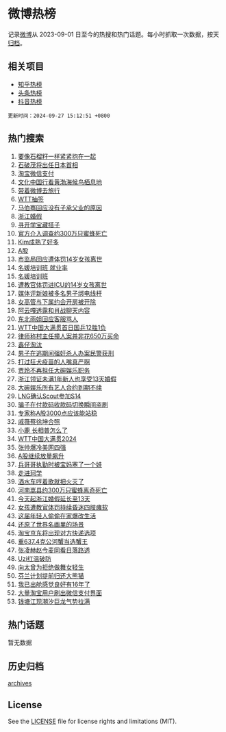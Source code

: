 # 微博热榜

记录[微博](https://www.weibo.com)从 2023-09-01 日至今的热搜和热门话题。每小时抓取一次数据，按天[归档](archives)。

## 相关项目

- [知乎热榜](https://github.com/hotarchive/zhihu)
- [头条热榜](https://github.com/hotarchive/toutiao)
- [抖音热榜](https://github.com/hotarchive/douyin)


`更新时间：2024-09-27 15:12:51 +0800`

## 热门搜索

1. [要像石榴籽一样紧紧抱在一起](https://m.weibo.cn/search?containerid=100103type%3D1%26t%3D10%26q%3D%23%E8%A6%81%E5%83%8F%E7%9F%B3%E6%A6%B4%E7%B1%BD%E4%B8%80%E6%A0%B7%E7%B4%A7%E7%B4%A7%E6%8A%B1%E5%9C%A8%E4%B8%80%E8%B5%B7%23&stream_entry_id=51&isnewpage=1&extparam=seat%3D1%26q%3D%2523%25E8%25A6%2581%25E5%2583%258F%25E7%259F%25B3%25E6%25A6%25B4%25E7%25B1%25BD%25E4%25B8%2580%25E6%25A0%25B7%25E7%25B4%25A7%25E7%25B4%25A7%25E6%258A%25B1%25E5%259C%25A8%25E4%25B8%2580%25E8%25B5%25B7%2523%26dgr%3D0%26pos%3D0%26filter_type%3Drealtimehot%26stream_entry_id%3D51%26c_type%3D51%26cate%3D10103%26display_time%3D1727421170%26pre_seqid%3D17274211703810412285205)
1. [石破茂将出任日本首相](https://m.weibo.cn/search?containerid=100103type%3D1%26t%3D10%26q%3D%23%E7%9F%B3%E7%A0%B4%E8%8C%82%E5%B0%86%E5%87%BA%E4%BB%BB%E6%97%A5%E6%9C%AC%E9%A6%96%E7%9B%B8%23&stream_entry_id=31&isnewpage=1&extparam=seat%3D1%26cate%3D5001%26dgr%3D0%26flag%3D1%26stream_entry_id%3D31%26pos%3D0%26q%3D%2523%25E7%259F%25B3%25E7%25A0%25B4%25E8%258C%2582%25E5%25B0%2586%25E5%2587%25BA%25E4%25BB%25BB%25E6%2597%25A5%25E6%259C%25AC%25E9%25A6%2596%25E7%259B%25B8%2523%26band_rank%3D1%26filter_type%3Drealtimehot%26realpos%3D1%26c_type%3D31%26lcate%3D5001%26display_time%3D1727421170%26pre_seqid%3D17274211703810412285205)
1. [淘宝微信支付](https://m.weibo.cn/search?containerid=100103type%3D1%26t%3D10%26q%3D%E6%B7%98%E5%AE%9D%E5%BE%AE%E4%BF%A1%E6%94%AF%E4%BB%98&stream_entry_id=31&isnewpage=1&extparam=seat%3D1%26cate%3D5001%26dgr%3D0%26flag%3D2%26stream_entry_id%3D31%26pos%3D1%26q%3D%25E6%25B7%2598%25E5%25AE%259D%25E5%25BE%25AE%25E4%25BF%25A1%25E6%2594%25AF%25E4%25BB%2598%26band_rank%3D2%26filter_type%3Drealtimehot%26realpos%3D2%26c_type%3D31%26lcate%3D5001%26display_time%3D1727421170%26pre_seqid%3D17274211703810412285205)
1. [文化中国行看黄渤海候鸟栖息地](https://m.weibo.cn/search?containerid=100103type%3D1%26t%3D10%26q%3D%23%E6%96%87%E5%8C%96%E4%B8%AD%E5%9B%BD%E8%A1%8C%E7%9C%8B%E9%BB%84%E6%B8%A4%E6%B5%B7%E5%80%99%E9%B8%9F%E6%A0%96%E6%81%AF%E5%9C%B0%23&stream_entry_id=31&isnewpage=1&extparam=seat%3D1%26cate%3D5001%26dgr%3D0%26flag%3D0%26stream_entry_id%3D31%26pos%3D2%26q%3D%2523%25E6%2596%2587%25E5%258C%2596%25E4%25B8%25AD%25E5%259B%25BD%25E8%25A1%258C%25E7%259C%258B%25E9%25BB%2584%25E6%25B8%25A4%25E6%25B5%25B7%25E5%2580%2599%25E9%25B8%259F%25E6%25A0%2596%25E6%2581%25AF%25E5%259C%25B0%2523%26band_rank%3D3%26filter_type%3Drealtimehot%26realpos%3D3%26c_type%3D31%26lcate%3D5001%26display_time%3D1727421170%26pre_seqid%3D17274211703810412285205)
1. [带着微博去旅行](https://m.weibo.cn/search?containerid=100103type%3D1%26t%3D10%26q%3D%23%E5%B8%A6%E7%9D%80%E5%BE%AE%E5%8D%9A%E5%8E%BB%E6%97%85%E8%A1%8C%23&stream_entry_id=31&isnewpage=1&extparam=seat%3D1%26cate%3D5001%26dgr%3D0%26pos%3D3%26stream_entry_id%3D31%26adid%3D257632%26is_ad_pos%3D1%26q%3D%2523%25E5%25B8%25A6%25E7%259D%2580%25E5%25BE%25AE%25E5%258D%259A%25E5%258E%25BB%25E6%2597%2585%25E8%25A1%258C%2523%26band_rank%3D4%26filter_type%3Drealtimehot%26lcate%3D5001%26c_type%3D31%26topic_ad%3D1%26display_time%3D1727421170%26pre_seqid%3D17274211703810412285205)
1. [WTT抽签](https://m.weibo.cn/search?containerid=100103type%3D1%26t%3D10%26q%3DWTT%E6%8A%BD%E7%AD%BE&stream_entry_id=31&isnewpage=1&extparam=seat%3D1%26cate%3D5001%26dgr%3D0%26flag%3D1%26stream_entry_id%3D31%26pos%3D4%26q%3DWTT%25E6%258A%25BD%25E7%25AD%25BE%26band_rank%3D4%26filter_type%3Drealtimehot%26realpos%3D4%26c_type%3D31%26lcate%3D5001%26display_time%3D1727421170%26pre_seqid%3D17274211703810412285205)
1. [马伯骞回应没有子承父业的原因](https://m.weibo.cn/search?containerid=100103type%3D1%26t%3D10%26q%3D%E9%A9%AC%E4%BC%AF%E9%AA%9E%E5%9B%9E%E5%BA%94%E6%B2%A1%E6%9C%89%E5%AD%90%E6%89%BF%E7%88%B6%E4%B8%9A%E7%9A%84%E5%8E%9F%E5%9B%A0&stream_entry_id=31&isnewpage=1&extparam=seat%3D1%26cate%3D5001%26dgr%3D0%26flag%3D1%26stream_entry_id%3D31%26pos%3D5%26q%3D%25E9%25A9%25AC%25E4%25BC%25AF%25E9%25AA%259E%25E5%259B%259E%25E5%25BA%2594%25E6%25B2%25A1%25E6%259C%2589%25E5%25AD%2590%25E6%2589%25BF%25E7%2588%25B6%25E4%25B8%259A%25E7%259A%2584%25E5%258E%259F%25E5%259B%25A0%26band_rank%3D5%26filter_type%3Drealtimehot%26realpos%3D5%26c_type%3D31%26lcate%3D5001%26display_time%3D1727421170%26pre_seqid%3D17274211703810412285205)
1. [浙江婚假](https://m.weibo.cn/search?containerid=100103type%3D1%26t%3D10%26q%3D%E6%B5%99%E6%B1%9F%E5%A9%9A%E5%81%87&stream_entry_id=31&isnewpage=1&extparam=seat%3D1%26cate%3D5001%26dgr%3D0%26flag%3D2%26stream_entry_id%3D31%26pos%3D6%26q%3D%25E6%25B5%2599%25E6%25B1%259F%25E5%25A9%259A%25E5%2581%2587%26band_rank%3D6%26filter_type%3Drealtimehot%26realpos%3D6%26c_type%3D31%26lcate%3D5001%26display_time%3D1727421170%26pre_seqid%3D17274211703810412285205)
1. [寻开学宝藏搭子](https://m.weibo.cn/search?containerid=100103type%3D1%26t%3D10%26q%3D%23%E5%AF%BB%E5%BC%80%E5%AD%A6%E5%AE%9D%E8%97%8F%E6%90%AD%E5%AD%90%23&stream_entry_id=31&isnewpage=1&extparam=seat%3D1%26cate%3D5001%26dgr%3D0%26pos%3D7%26stream_entry_id%3D31%26adid%3D257513%26is_ad_pos%3D1%26q%3D%2523%25E5%25AF%25BB%25E5%25BC%2580%25E5%25AD%25A6%25E5%25AE%259D%25E8%2597%258F%25E6%2590%25AD%25E5%25AD%2590%2523%26band_rank%3D7%26filter_type%3Drealtimehot%26lcate%3D5001%26c_type%3D31%26topic_ad%3D1%26display_time%3D1727421170%26pre_seqid%3D17274211703810412285205)
1. [官方介入调查约300万只蜜蜂死亡](https://m.weibo.cn/search?containerid=100103type%3D1%26t%3D10%26q%3D%23%E5%AE%98%E6%96%B9%E4%BB%8B%E5%85%A5%E8%B0%83%E6%9F%A5%E7%BA%A6300%E4%B8%87%E5%8F%AA%E8%9C%9C%E8%9C%82%E6%AD%BB%E4%BA%A1%23&stream_entry_id=31&isnewpage=1&extparam=seat%3D1%26cate%3D5001%26dgr%3D0%26flag%3D1%26stream_entry_id%3D31%26pos%3D8%26q%3D%2523%25E5%25AE%2598%25E6%2596%25B9%25E4%25BB%258B%25E5%2585%25A5%25E8%25B0%2583%25E6%259F%25A5%25E7%25BA%25A6300%25E4%25B8%2587%25E5%258F%25AA%25E8%259C%259C%25E8%259C%2582%25E6%25AD%25BB%25E4%25BA%25A1%2523%26band_rank%3D7%26filter_type%3Drealtimehot%26realpos%3D7%26c_type%3D31%26lcate%3D5001%26display_time%3D1727421170%26pre_seqid%3D17274211703810412285205)
1. [Kim成熟了好多](https://m.weibo.cn/search?containerid=100103type%3D1%26t%3D10%26q%3DKim%E6%88%90%E7%86%9F%E4%BA%86%E5%A5%BD%E5%A4%9A&stream_entry_id=31&isnewpage=1&extparam=seat%3D1%26cate%3D5001%26dgr%3D0%26flag%3D2%26stream_entry_id%3D31%26pos%3D9%26q%3DKim%25E6%2588%2590%25E7%2586%259F%25E4%25BA%2586%25E5%25A5%25BD%25E5%25A4%259A%26band_rank%3D8%26filter_type%3Drealtimehot%26realpos%3D8%26c_type%3D31%26lcate%3D5001%26display_time%3D1727421170%26pre_seqid%3D17274211703810412285205)
1. [A股](https://m.weibo.cn/search?containerid=100103type%3D1%26t%3D10%26q%3DA%E8%82%A1&stream_entry_id=31&isnewpage=1&extparam=seat%3D1%26cate%3D5001%26dgr%3D0%26flag%3D0%26stream_entry_id%3D31%26pos%3D10%26q%3DA%25E8%2582%25A1%26band_rank%3D9%26filter_type%3Drealtimehot%26realpos%3D9%26c_type%3D31%26lcate%3D5001%26display_time%3D1727421170%26pre_seqid%3D17274211703810412285205)
1. [市监局回应遭体罚14岁女孩离世](https://m.weibo.cn/search?containerid=100103type%3D1%26t%3D10%26q%3D%23%E5%B8%82%E7%9B%91%E5%B1%80%E5%9B%9E%E5%BA%94%E9%81%AD%E4%BD%93%E7%BD%9A14%E5%B2%81%E5%A5%B3%E5%AD%A9%E7%A6%BB%E4%B8%96%23&stream_entry_id=31&isnewpage=1&extparam=seat%3D1%26cate%3D5001%26dgr%3D0%26flag%3D1%26stream_entry_id%3D31%26pos%3D11%26q%3D%2523%25E5%25B8%2582%25E7%259B%2591%25E5%25B1%2580%25E5%259B%259E%25E5%25BA%2594%25E9%2581%25AD%25E4%25BD%2593%25E7%25BD%259A14%25E5%25B2%2581%25E5%25A5%25B3%25E5%25AD%25A9%25E7%25A6%25BB%25E4%25B8%2596%2523%26band_rank%3D10%26filter_type%3Drealtimehot%26realpos%3D10%26c_type%3D31%26lcate%3D5001%26display_time%3D1727421170%26pre_seqid%3D17274211703810412285205)
1. [名媛培训班 就业率](https://m.weibo.cn/search?containerid=100103type%3D1%26t%3D10%26q%3D%E5%90%8D%E5%AA%9B%E5%9F%B9%E8%AE%AD%E7%8F%AD+%E5%B0%B1%E4%B8%9A%E7%8E%87&stream_entry_id=31&isnewpage=1&extparam=seat%3D1%26cate%3D5001%26dgr%3D0%26flag%3D2%26stream_entry_id%3D31%26pos%3D12%26q%3D%25E5%2590%258D%25E5%25AA%259B%25E5%259F%25B9%25E8%25AE%25AD%25E7%258F%25AD%2520%25E5%25B0%25B1%25E4%25B8%259A%25E7%258E%2587%26band_rank%3D11%26filter_type%3Drealtimehot%26realpos%3D11%26c_type%3D31%26lcate%3D5001%26display_time%3D1727421170%26pre_seqid%3D17274211703810412285205)
1. [名媛培训班](https://m.weibo.cn/search?containerid=100103type%3D1%26t%3D10%26q%3D%E5%90%8D%E5%AA%9B%E5%9F%B9%E8%AE%AD%E7%8F%AD&stream_entry_id=31&isnewpage=1&extparam=seat%3D1%26cate%3D5001%26dgr%3D0%26flag%3D2%26stream_entry_id%3D31%26pos%3D13%26q%3D%25E5%2590%258D%25E5%25AA%259B%25E5%259F%25B9%25E8%25AE%25AD%25E7%258F%25AD%26band_rank%3D12%26filter_type%3Drealtimehot%26realpos%3D12%26c_type%3D31%26lcate%3D5001%26display_time%3D1727421170%26pre_seqid%3D17274211703810412285205)
1. [遭教官体罚进ICU的14岁女孩离世](https://m.weibo.cn/search?containerid=100103type%3D1%26t%3D10%26q%3D%23%E9%81%AD%E6%95%99%E5%AE%98%E4%BD%93%E7%BD%9A%E8%BF%9BICU%E7%9A%8414%E5%B2%81%E5%A5%B3%E5%AD%A9%E7%A6%BB%E4%B8%96%23&stream_entry_id=31&isnewpage=1&extparam=seat%3D1%26cate%3D5001%26dgr%3D0%26flag%3D0%26stream_entry_id%3D31%26pos%3D14%26q%3D%2523%25E9%2581%25AD%25E6%2595%2599%25E5%25AE%2598%25E4%25BD%2593%25E7%25BD%259A%25E8%25BF%259BICU%25E7%259A%258414%25E5%25B2%2581%25E5%25A5%25B3%25E5%25AD%25A9%25E7%25A6%25BB%25E4%25B8%2596%2523%26band_rank%3D13%26filter_type%3Drealtimehot%26realpos%3D13%26c_type%3D31%26lcate%3D5001%26display_time%3D1727421170%26pre_seqid%3D17274211703810412285205)
1. [媒体评新娘被多名男子绑电线杆](https://m.weibo.cn/search?containerid=100103type%3D1%26t%3D10%26q%3D%23%E5%AA%92%E4%BD%93%E8%AF%84%E6%96%B0%E5%A8%98%E8%A2%AB%E5%A4%9A%E5%90%8D%E7%94%B7%E5%AD%90%E7%BB%91%E7%94%B5%E7%BA%BF%E6%9D%86%23&stream_entry_id=31&isnewpage=1&extparam=seat%3D1%26cate%3D5001%26dgr%3D0%26flag%3D1%26stream_entry_id%3D31%26pos%3D15%26q%3D%2523%25E5%25AA%2592%25E4%25BD%2593%25E8%25AF%2584%25E6%2596%25B0%25E5%25A8%2598%25E8%25A2%25AB%25E5%25A4%259A%25E5%2590%258D%25E7%2594%25B7%25E5%25AD%2590%25E7%25BB%2591%25E7%2594%25B5%25E7%25BA%25BF%25E6%259D%2586%2523%26band_rank%3D14%26filter_type%3Drealtimehot%26realpos%3D14%26c_type%3D31%26lcate%3D5001%26display_time%3D1727421170%26pre_seqid%3D17274211703810412285205)
1. [女高管与下属约会开房被开除](https://m.weibo.cn/search?containerid=100103type%3D1%26t%3D10%26q%3D%23%E5%A5%B3%E9%AB%98%E7%AE%A1%E4%B8%8E%E4%B8%8B%E5%B1%9E%E7%BA%A6%E4%BC%9A%E5%BC%80%E6%88%BF%E8%A2%AB%E5%BC%80%E9%99%A4%23&stream_entry_id=31&isnewpage=1&extparam=seat%3D1%26cate%3D5001%26dgr%3D0%26flag%3D0%26stream_entry_id%3D31%26pos%3D16%26q%3D%2523%25E5%25A5%25B3%25E9%25AB%2598%25E7%25AE%25A1%25E4%25B8%258E%25E4%25B8%258B%25E5%25B1%259E%25E7%25BA%25A6%25E4%25BC%259A%25E5%25BC%2580%25E6%2588%25BF%25E8%25A2%25AB%25E5%25BC%2580%25E9%2599%25A4%2523%26band_rank%3D15%26filter_type%3Drealtimehot%26realpos%3D15%26c_type%3D31%26lcate%3D5001%26display_time%3D1727421170%26pre_seqid%3D17274211703810412285205)
1. [阿云嘎透露和肖战聊天内容](https://m.weibo.cn/search?containerid=100103type%3D1%26t%3D10%26q%3D%23%E9%98%BF%E4%BA%91%E5%98%8E%E9%80%8F%E9%9C%B2%E5%92%8C%E8%82%96%E6%88%98%E8%81%8A%E5%A4%A9%E5%86%85%E5%AE%B9%23&stream_entry_id=31&isnewpage=1&extparam=seat%3D1%26cate%3D5001%26dgr%3D0%26flag%3D1%26stream_entry_id%3D31%26pos%3D17%26q%3D%2523%25E9%2598%25BF%25E4%25BA%2591%25E5%2598%258E%25E9%2580%258F%25E9%259C%25B2%25E5%2592%258C%25E8%2582%2596%25E6%2588%2598%25E8%2581%258A%25E5%25A4%25A9%25E5%2586%2585%25E5%25AE%25B9%2523%26band_rank%3D16%26filter_type%3Drealtimehot%26realpos%3D16%26c_type%3D31%26lcate%3D5001%26display_time%3D1727421170%26pre_seqid%3D17274211703810412285205)
1. [东北雨姐回应客服骂人](https://m.weibo.cn/search?containerid=100103type%3D1%26t%3D10%26q%3D%23%E4%B8%9C%E5%8C%97%E9%9B%A8%E5%A7%90%E5%9B%9E%E5%BA%94%E5%AE%A2%E6%9C%8D%E9%AA%82%E4%BA%BA%23&stream_entry_id=31&isnewpage=1&extparam=seat%3D1%26cate%3D5001%26dgr%3D0%26flag%3D0%26stream_entry_id%3D31%26pos%3D18%26q%3D%2523%25E4%25B8%259C%25E5%258C%2597%25E9%259B%25A8%25E5%25A7%2590%25E5%259B%259E%25E5%25BA%2594%25E5%25AE%25A2%25E6%259C%258D%25E9%25AA%2582%25E4%25BA%25BA%2523%26band_rank%3D17%26filter_type%3Drealtimehot%26realpos%3D17%26c_type%3D31%26lcate%3D5001%26display_time%3D1727421170%26pre_seqid%3D17274211703810412285205)
1. [WTT中国大满贯首日国乒12胜1负](https://m.weibo.cn/search?containerid=100103type%3D1%26t%3D10%26q%3D%23WTT%E4%B8%AD%E5%9B%BD%E5%A4%A7%E6%BB%A1%E8%B4%AF%E9%A6%96%E6%97%A5%E5%9B%BD%E4%B9%9212%E8%83%9C1%E8%B4%9F%23&stream_entry_id=31&isnewpage=1&extparam=seat%3D1%26cate%3D5001%26dgr%3D0%26flag%3D1%26stream_entry_id%3D31%26pos%3D19%26q%3D%2523WTT%25E4%25B8%25AD%25E5%259B%25BD%25E5%25A4%25A7%25E6%25BB%25A1%25E8%25B4%25AF%25E9%25A6%2596%25E6%2597%25A5%25E5%259B%25BD%25E4%25B9%259212%25E8%2583%259C1%25E8%25B4%259F%2523%26band_rank%3D18%26filter_type%3Drealtimehot%26realpos%3D18%26c_type%3D31%26lcate%3D5001%26display_time%3D1727421170%26pre_seqid%3D17274211703810412285205)
1. [律师称村主任撞人案并非花650万买命](https://m.weibo.cn/search?containerid=100103type%3D1%26t%3D10%26q%3D%23%E5%BE%8B%E5%B8%88%E7%A7%B0%E6%9D%91%E4%B8%BB%E4%BB%BB%E6%92%9E%E4%BA%BA%E6%A1%88%E5%B9%B6%E9%9D%9E%E8%8A%B1650%E4%B8%87%E4%B9%B0%E5%91%BD%23&stream_entry_id=31&isnewpage=1&extparam=seat%3D1%26cate%3D5001%26dgr%3D0%26flag%3D1%26stream_entry_id%3D31%26pos%3D20%26q%3D%2523%25E5%25BE%258B%25E5%25B8%2588%25E7%25A7%25B0%25E6%259D%2591%25E4%25B8%25BB%25E4%25BB%25BB%25E6%2592%259E%25E4%25BA%25BA%25E6%25A1%2588%25E5%25B9%25B6%25E9%259D%259E%25E8%258A%25B1650%25E4%25B8%2587%25E4%25B9%25B0%25E5%2591%25BD%2523%26band_rank%3D19%26filter_type%3Drealtimehot%26realpos%3D19%26c_type%3D31%26lcate%3D5001%26display_time%3D1727421170%26pre_seqid%3D17274211703810412285205)
1. [鑫仔淘汰](https://m.weibo.cn/search?containerid=100103type%3D1%26t%3D10%26q%3D%E9%91%AB%E4%BB%94%E6%B7%98%E6%B1%B0&stream_entry_id=31&isnewpage=1&extparam=seat%3D1%26cate%3D5001%26dgr%3D0%26flag%3D1%26stream_entry_id%3D31%26pos%3D21%26q%3D%25E9%2591%25AB%25E4%25BB%2594%25E6%25B7%2598%25E6%25B1%25B0%26band_rank%3D20%26filter_type%3Drealtimehot%26realpos%3D20%26c_type%3D31%26lcate%3D5001%26display_time%3D1727421170%26pre_seqid%3D17274211703810412285205)
1. [男子在逃期间强奸杀人办案民警获刑](https://m.weibo.cn/search?containerid=100103type%3D1%26t%3D10%26q%3D%23%E7%94%B7%E5%AD%90%E5%9C%A8%E9%80%83%E6%9C%9F%E9%97%B4%E5%BC%BA%E5%A5%B8%E6%9D%80%E4%BA%BA%E5%8A%9E%E6%A1%88%E6%B0%91%E8%AD%A6%E8%8E%B7%E5%88%91%23&stream_entry_id=31&isnewpage=1&extparam=seat%3D1%26cate%3D5001%26dgr%3D0%26flag%3D1%26stream_entry_id%3D31%26pos%3D22%26q%3D%2523%25E7%2594%25B7%25E5%25AD%2590%25E5%259C%25A8%25E9%2580%2583%25E6%259C%259F%25E9%2597%25B4%25E5%25BC%25BA%25E5%25A5%25B8%25E6%259D%2580%25E4%25BA%25BA%25E5%258A%259E%25E6%25A1%2588%25E6%25B0%2591%25E8%25AD%25A6%25E8%258E%25B7%25E5%2588%2591%2523%26band_rank%3D21%26filter_type%3Drealtimehot%26realpos%3D21%26c_type%3D31%26lcate%3D5001%26display_time%3D1727421170%26pre_seqid%3D17274211703810412285205)
1. [打过狂犬疫苗的人嘴真严啊](https://m.weibo.cn/search?containerid=100103type%3D1%26t%3D10%26q%3D%E6%89%93%E8%BF%87%E7%8B%82%E7%8A%AC%E7%96%AB%E8%8B%97%E7%9A%84%E4%BA%BA%E5%98%B4%E7%9C%9F%E4%B8%A5%E5%95%8A&stream_entry_id=31&isnewpage=1&extparam=seat%3D1%26cate%3D5001%26dgr%3D0%26flag%3D1%26stream_entry_id%3D31%26pos%3D23%26q%3D%25E6%2589%2593%25E8%25BF%2587%25E7%258B%2582%25E7%258A%25AC%25E7%2596%25AB%25E8%258B%2597%25E7%259A%2584%25E4%25BA%25BA%25E5%2598%25B4%25E7%259C%259F%25E4%25B8%25A5%25E5%2595%258A%26band_rank%3D22%26filter_type%3Drealtimehot%26realpos%3D22%26c_type%3D31%26lcate%3D5001%26display_time%3D1727421170%26pre_seqid%3D17274211703810412285205)
1. [贾玲不再担任大碗娱乐职务](https://m.weibo.cn/search?containerid=100103type%3D1%26t%3D10%26q%3D%23%E8%B4%BE%E7%8E%B2%E4%B8%8D%E5%86%8D%E6%8B%85%E4%BB%BB%E5%A4%A7%E7%A2%97%E5%A8%B1%E4%B9%90%E8%81%8C%E5%8A%A1%23&stream_entry_id=31&isnewpage=1&extparam=seat%3D1%26cate%3D5001%26dgr%3D0%26flag%3D0%26stream_entry_id%3D31%26pos%3D24%26q%3D%2523%25E8%25B4%25BE%25E7%258E%25B2%25E4%25B8%258D%25E5%2586%258D%25E6%258B%2585%25E4%25BB%25BB%25E5%25A4%25A7%25E7%25A2%2597%25E5%25A8%25B1%25E4%25B9%2590%25E8%2581%258C%25E5%258A%25A1%2523%26band_rank%3D23%26filter_type%3Drealtimehot%26realpos%3D23%26c_type%3D31%26lcate%3D5001%26display_time%3D1727421170%26pre_seqid%3D17274211703810412285205)
1. [浙江领证未满1年新人也享受13天婚假](https://m.weibo.cn/search?containerid=100103type%3D1%26t%3D10%26q%3D%23%E6%B5%99%E6%B1%9F%E9%A2%86%E8%AF%81%E6%9C%AA%E6%BB%A11%E5%B9%B4%E6%96%B0%E4%BA%BA%E4%B9%9F%E4%BA%AB%E5%8F%9713%E5%A4%A9%E5%A9%9A%E5%81%87%23&stream_entry_id=31&isnewpage=1&extparam=seat%3D1%26cate%3D5001%26dgr%3D0%26flag%3D0%26stream_entry_id%3D31%26pos%3D25%26q%3D%2523%25E6%25B5%2599%25E6%25B1%259F%25E9%25A2%2586%25E8%25AF%2581%25E6%259C%25AA%25E6%25BB%25A11%25E5%25B9%25B4%25E6%2596%25B0%25E4%25BA%25BA%25E4%25B9%259F%25E4%25BA%25AB%25E5%258F%259713%25E5%25A4%25A9%25E5%25A9%259A%25E5%2581%2587%2523%26band_rank%3D24%26filter_type%3Drealtimehot%26realpos%3D24%26c_type%3D31%26lcate%3D5001%26display_time%3D1727421170%26pre_seqid%3D17274211703810412285205)
1. [大碗娱乐所有艺人合约到期不续](https://m.weibo.cn/search?containerid=100103type%3D1%26t%3D10%26q%3D%23%E5%A4%A7%E7%A2%97%E5%A8%B1%E4%B9%90%E6%89%80%E6%9C%89%E8%89%BA%E4%BA%BA%E5%90%88%E7%BA%A6%E5%88%B0%E6%9C%9F%E4%B8%8D%E7%BB%AD%23&stream_entry_id=31&isnewpage=1&extparam=seat%3D1%26cate%3D5001%26dgr%3D0%26flag%3D2%26stream_entry_id%3D31%26pos%3D26%26q%3D%2523%25E5%25A4%25A7%25E7%25A2%2597%25E5%25A8%25B1%25E4%25B9%2590%25E6%2589%2580%25E6%259C%2589%25E8%2589%25BA%25E4%25BA%25BA%25E5%2590%2588%25E7%25BA%25A6%25E5%2588%25B0%25E6%259C%259F%25E4%25B8%258D%25E7%25BB%25AD%2523%26band_rank%3D25%26filter_type%3Drealtimehot%26realpos%3D25%26c_type%3D31%26lcate%3D5001%26display_time%3D1727421170%26pre_seqid%3D17274211703810412285205)
1. [LNG确认Scout参加S14](https://m.weibo.cn/search?containerid=100103type%3D1%26t%3D10%26q%3D%23LNG%E7%A1%AE%E8%AE%A4Scout%E5%8F%82%E5%8A%A0S14%23&stream_entry_id=31&isnewpage=1&extparam=seat%3D1%26cate%3D5001%26dgr%3D0%26flag%3D1%26stream_entry_id%3D31%26pos%3D27%26q%3D%2523LNG%25E7%25A1%25AE%25E8%25AE%25A4Scout%25E5%258F%2582%25E5%258A%25A0S14%2523%26band_rank%3D26%26filter_type%3Drealtimehot%26realpos%3D26%26c_type%3D31%26lcate%3D5001%26display_time%3D1727421170%26pre_seqid%3D17274211703810412285205)
1. [骗子在付款码收款码切换瞬间盗刷](https://m.weibo.cn/search?containerid=100103type%3D1%26t%3D10%26q%3D%23%E9%AA%97%E5%AD%90%E5%9C%A8%E4%BB%98%E6%AC%BE%E7%A0%81%E6%94%B6%E6%AC%BE%E7%A0%81%E5%88%87%E6%8D%A2%E7%9E%AC%E9%97%B4%E7%9B%97%E5%88%B7%23&stream_entry_id=31&isnewpage=1&extparam=seat%3D1%26cate%3D5001%26dgr%3D0%26flag%3D0%26stream_entry_id%3D31%26pos%3D28%26q%3D%2523%25E9%25AA%2597%25E5%25AD%2590%25E5%259C%25A8%25E4%25BB%2598%25E6%25AC%25BE%25E7%25A0%2581%25E6%2594%25B6%25E6%25AC%25BE%25E7%25A0%2581%25E5%2588%2587%25E6%258D%25A2%25E7%259E%25AC%25E9%2597%25B4%25E7%259B%2597%25E5%2588%25B7%2523%26band_rank%3D27%26filter_type%3Drealtimehot%26realpos%3D27%26c_type%3D31%26lcate%3D5001%26display_time%3D1727421170%26pre_seqid%3D17274211703810412285205)
1. [专家称A股3000点应该能站稳](https://m.weibo.cn/search?containerid=100103type%3D1%26t%3D10%26q%3D%23%E4%B8%93%E5%AE%B6%E7%A7%B0A%E8%82%A13000%E7%82%B9%E5%BA%94%E8%AF%A5%E8%83%BD%E7%AB%99%E7%A8%B3%23&stream_entry_id=31&isnewpage=1&extparam=seat%3D1%26cate%3D5001%26dgr%3D0%26flag%3D0%26stream_entry_id%3D31%26pos%3D29%26q%3D%2523%25E4%25B8%2593%25E5%25AE%25B6%25E7%25A7%25B0A%25E8%2582%25A13000%25E7%2582%25B9%25E5%25BA%2594%25E8%25AF%25A5%25E8%2583%25BD%25E7%25AB%2599%25E7%25A8%25B3%2523%26band_rank%3D28%26filter_type%3Drealtimehot%26realpos%3D28%26c_type%3D31%26lcate%3D5001%26display_time%3D1727421170%26pre_seqid%3D17274211703810412285205)
1. [戚薇蔡徐坤合照](https://m.weibo.cn/search?containerid=100103type%3D1%26t%3D10%26q%3D%23%E6%88%9A%E8%96%87%E8%94%A1%E5%BE%90%E5%9D%A4%E5%90%88%E7%85%A7%23&stream_entry_id=31&isnewpage=1&extparam=seat%3D1%26cate%3D5001%26dgr%3D0%26flag%3D0%26stream_entry_id%3D31%26pos%3D30%26q%3D%2523%25E6%2588%259A%25E8%2596%2587%25E8%2594%25A1%25E5%25BE%2590%25E5%259D%25A4%25E5%2590%2588%25E7%2585%25A7%2523%26band_rank%3D29%26filter_type%3Drealtimehot%26realpos%3D29%26c_type%3D31%26lcate%3D5001%26display_time%3D1727421170%26pre_seqid%3D17274211703810412285205)
1. [小鹿 长相普怎么了](https://m.weibo.cn/search?containerid=100103type%3D1%26t%3D10%26q%3D%E5%B0%8F%E9%B9%BF+%E9%95%BF%E7%9B%B8%E6%99%AE%E6%80%8E%E4%B9%88%E4%BA%86&stream_entry_id=31&isnewpage=1&extparam=seat%3D1%26cate%3D5001%26dgr%3D0%26flag%3D1%26stream_entry_id%3D31%26pos%3D31%26q%3D%25E5%25B0%258F%25E9%25B9%25BF%2520%25E9%2595%25BF%25E7%259B%25B8%25E6%2599%25AE%25E6%2580%258E%25E4%25B9%2588%25E4%25BA%2586%26band_rank%3D30%26filter_type%3Drealtimehot%26realpos%3D30%26c_type%3D31%26lcate%3D5001%26display_time%3D1727421170%26pre_seqid%3D17274211703810412285205)
1. [WTT中国大满贯2024](https://m.weibo.cn/search?containerid=100103type%3D1%26t%3D10%26q%3DWTT%E4%B8%AD%E5%9B%BD%E5%A4%A7%E6%BB%A1%E8%B4%AF2024&stream_entry_id=31&isnewpage=1&extparam=seat%3D1%26cate%3D5001%26dgr%3D0%26flag%3D1%26stream_entry_id%3D31%26pos%3D32%26q%3DWTT%25E4%25B8%25AD%25E5%259B%25BD%25E5%25A4%25A7%25E6%25BB%25A1%25E8%25B4%25AF2024%26band_rank%3D31%26filter_type%3Drealtimehot%26realpos%3D31%26c_type%3D31%26lcate%3D5001%26display_time%3D1727421170%26pre_seqid%3D17274211703810412285205)
1. [张帅爆冷美网四强](https://m.weibo.cn/search?containerid=100103type%3D1%26t%3D10%26q%3D%23%E5%BC%A0%E5%B8%85%E7%88%86%E5%86%B7%E7%BE%8E%E7%BD%91%E5%9B%9B%E5%BC%BA%23&stream_entry_id=31&isnewpage=1&extparam=seat%3D1%26cate%3D5001%26dgr%3D0%26flag%3D0%26stream_entry_id%3D31%26pos%3D33%26q%3D%2523%25E5%25BC%25A0%25E5%25B8%2585%25E7%2588%2586%25E5%2586%25B7%25E7%25BE%258E%25E7%25BD%2591%25E5%259B%259B%25E5%25BC%25BA%2523%26band_rank%3D32%26filter_type%3Drealtimehot%26realpos%3D32%26c_type%3D31%26lcate%3D5001%26display_time%3D1727421170%26pre_seqid%3D17274211703810412285205)
1. [A股继续放量飙升](https://m.weibo.cn/search?containerid=100103type%3D1%26t%3D10%26q%3D%23A%E8%82%A1%E7%BB%A7%E7%BB%AD%E6%94%BE%E9%87%8F%E9%A3%99%E5%8D%87%23&stream_entry_id=31&isnewpage=1&extparam=seat%3D1%26cate%3D5001%26dgr%3D0%26flag%3D0%26stream_entry_id%3D31%26pos%3D34%26q%3D%2523A%25E8%2582%25A1%25E7%25BB%25A7%25E7%25BB%25AD%25E6%2594%25BE%25E9%2587%258F%25E9%25A3%2599%25E5%258D%2587%2523%26band_rank%3D33%26filter_type%3Drealtimehot%26realpos%3D33%26c_type%3D31%26lcate%3D5001%26display_time%3D1727421170%26pre_seqid%3D17274211703810412285205)
1. [兵哥哥执勤时被宝妈塞了一个娃](https://m.weibo.cn/search?containerid=100103type%3D1%26t%3D10%26q%3D%23%E5%85%B5%E5%93%A5%E5%93%A5%E6%89%A7%E5%8B%A4%E6%97%B6%E8%A2%AB%E5%AE%9D%E5%A6%88%E5%A1%9E%E4%BA%86%E4%B8%80%E4%B8%AA%E5%A8%83%23&stream_entry_id=31&isnewpage=1&extparam=seat%3D1%26cate%3D5001%26dgr%3D0%26flag%3D1%26stream_entry_id%3D31%26pos%3D35%26q%3D%2523%25E5%2585%25B5%25E5%2593%25A5%25E5%2593%25A5%25E6%2589%25A7%25E5%258B%25A4%25E6%2597%25B6%25E8%25A2%25AB%25E5%25AE%259D%25E5%25A6%2588%25E5%25A1%259E%25E4%25BA%2586%25E4%25B8%2580%25E4%25B8%25AA%25E5%25A8%2583%2523%26band_rank%3D34%26filter_type%3Drealtimehot%26realpos%3D34%26c_type%3D31%26lcate%3D5001%26display_time%3D1727421170%26pre_seqid%3D17274211703810412285205)
1. [走进珂学](https://m.weibo.cn/search?containerid=100103type%3D1%26t%3D10%26q%3D%E8%B5%B0%E8%BF%9B%E7%8F%82%E5%AD%A6&stream_entry_id=31&isnewpage=1&extparam=seat%3D1%26cate%3D5001%26dgr%3D0%26flag%3D1%26stream_entry_id%3D31%26pos%3D36%26q%3D%25E8%25B5%25B0%25E8%25BF%259B%25E7%258F%2582%25E5%25AD%25A6%26band_rank%3D35%26filter_type%3Drealtimehot%26realpos%3D35%26c_type%3D31%26lcate%3D5001%26display_time%3D1727421170%26pre_seqid%3D17274211703810412285205)
1. [洒水车哼着歌就把火灭了](https://m.weibo.cn/search?containerid=100103type%3D1%26t%3D10%26q%3D%23%E6%B4%92%E6%B0%B4%E8%BD%A6%E5%93%BC%E7%9D%80%E6%AD%8C%E5%B0%B1%E6%8A%8A%E7%81%AB%E7%81%AD%E4%BA%86%23&stream_entry_id=31&isnewpage=1&extparam=seat%3D1%26cate%3D5001%26dgr%3D0%26flag%3D32768%26stream_entry_id%3D31%26pos%3D37%26q%3D%2523%25E6%25B4%2592%25E6%25B0%25B4%25E8%25BD%25A6%25E5%2593%25BC%25E7%259D%2580%25E6%25AD%258C%25E5%25B0%25B1%25E6%258A%258A%25E7%2581%25AB%25E7%2581%25AD%25E4%25BA%2586%2523%26band_rank%3D36%26filter_type%3Drealtimehot%26realpos%3D36%26c_type%3D31%26lcate%3D5001%26display_time%3D1727421170%26pre_seqid%3D17274211703810412285205)
1. [河南嵩县约300万只蜜蜂离奇死亡](https://m.weibo.cn/search?containerid=100103type%3D1%26t%3D10%26q%3D%23%E6%B2%B3%E5%8D%97%E5%B5%A9%E5%8E%BF%E7%BA%A6300%E4%B8%87%E5%8F%AA%E8%9C%9C%E8%9C%82%E7%A6%BB%E5%A5%87%E6%AD%BB%E4%BA%A1%23&stream_entry_id=31&isnewpage=1&extparam=seat%3D1%26cate%3D5001%26dgr%3D0%26flag%3D1%26stream_entry_id%3D31%26pos%3D38%26q%3D%2523%25E6%25B2%25B3%25E5%258D%2597%25E5%25B5%25A9%25E5%258E%25BF%25E7%25BA%25A6300%25E4%25B8%2587%25E5%258F%25AA%25E8%259C%259C%25E8%259C%2582%25E7%25A6%25BB%25E5%25A5%2587%25E6%25AD%25BB%25E4%25BA%25A1%2523%26band_rank%3D37%26filter_type%3Drealtimehot%26realpos%3D37%26c_type%3D31%26lcate%3D5001%26display_time%3D1727421170%26pre_seqid%3D17274211703810412285205)
1. [今天起浙江婚假延长至13天](https://m.weibo.cn/search?containerid=100103type%3D1%26t%3D10%26q%3D%23%E4%BB%8A%E5%A4%A9%E8%B5%B7%E6%B5%99%E6%B1%9F%E5%A9%9A%E5%81%87%E5%BB%B6%E9%95%BF%E8%87%B313%E5%A4%A9%23&stream_entry_id=31&isnewpage=1&extparam=seat%3D1%26cate%3D5001%26dgr%3D0%26flag%3D0%26stream_entry_id%3D31%26pos%3D39%26q%3D%2523%25E4%25BB%258A%25E5%25A4%25A9%25E8%25B5%25B7%25E6%25B5%2599%25E6%25B1%259F%25E5%25A9%259A%25E5%2581%2587%25E5%25BB%25B6%25E9%2595%25BF%25E8%2587%25B313%25E5%25A4%25A9%2523%26band_rank%3D38%26filter_type%3Drealtimehot%26realpos%3D38%26c_type%3D31%26lcate%3D5001%26display_time%3D1727421170%26pre_seqid%3D17274211703810412285205)
1. [女孩遭教官体罚持续昏迷四肢瘫软](https://m.weibo.cn/search?containerid=100103type%3D1%26t%3D10%26q%3D%23%E5%A5%B3%E5%AD%A9%E9%81%AD%E6%95%99%E5%AE%98%E4%BD%93%E7%BD%9A%E6%8C%81%E7%BB%AD%E6%98%8F%E8%BF%B7%E5%9B%9B%E8%82%A2%E7%98%AB%E8%BD%AF%23&stream_entry_id=31&isnewpage=1&extparam=seat%3D1%26cate%3D5001%26dgr%3D0%26flag%3D1%26stream_entry_id%3D31%26pos%3D40%26q%3D%2523%25E5%25A5%25B3%25E5%25AD%25A9%25E9%2581%25AD%25E6%2595%2599%25E5%25AE%2598%25E4%25BD%2593%25E7%25BD%259A%25E6%258C%2581%25E7%25BB%25AD%25E6%2598%258F%25E8%25BF%25B7%25E5%259B%259B%25E8%2582%25A2%25E7%2598%25AB%25E8%25BD%25AF%2523%26band_rank%3D39%26filter_type%3Drealtimehot%26realpos%3D39%26c_type%3D31%26lcate%3D5001%26display_time%3D1727421170%26pre_seqid%3D17274211703810412285205)
1. [这届年轻人偷偷在家爆改生活](https://m.weibo.cn/search?containerid=100103type%3D1%26t%3D10%26q%3D%23%E8%BF%99%E5%B1%8A%E5%B9%B4%E8%BD%BB%E4%BA%BA%E5%81%B7%E5%81%B7%E5%9C%A8%E5%AE%B6%E7%88%86%E6%94%B9%E7%94%9F%E6%B4%BB%23&stream_entry_id=31&isnewpage=1&extparam=seat%3D1%26cate%3D5001%26dgr%3D0%26flag%3D0%26stream_entry_id%3D31%26adid%3D257692%26pos%3D41%26filter_type%3Drealtimehot%26band_rank%3D40%26lcate%3D5001%26realpos%3D40%26c_type%3D31%26q%3D%2523%25E8%25BF%2599%25E5%25B1%258A%25E5%25B9%25B4%25E8%25BD%25BB%25E4%25BA%25BA%25E5%2581%25B7%25E5%2581%25B7%25E5%259C%25A8%25E5%25AE%25B6%25E7%2588%2586%25E6%2594%25B9%25E7%2594%259F%25E6%25B4%25BB%2523%26display_time%3D1727421170%26pre_seqid%3D17274211703810412285205)
1. [还原了世界名画里的场景](https://m.weibo.cn/search?containerid=100103type%3D1%26t%3D10%26q%3D%E8%BF%98%E5%8E%9F%E4%BA%86%E4%B8%96%E7%95%8C%E5%90%8D%E7%94%BB%E9%87%8C%E7%9A%84%E5%9C%BA%E6%99%AF&stream_entry_id=31&isnewpage=1&extparam=seat%3D1%26cate%3D5001%26dgr%3D0%26flag%3D0%26stream_entry_id%3D31%26adid%3D257744%26pos%3D42%26filter_type%3Drealtimehot%26band_rank%3D41%26lcate%3D5001%26realpos%3D41%26c_type%3D31%26q%3D%25E8%25BF%2598%25E5%258E%259F%25E4%25BA%2586%25E4%25B8%2596%25E7%2595%258C%25E5%2590%258D%25E7%2594%25BB%25E9%2587%258C%25E7%259A%2584%25E5%259C%25BA%25E6%2599%25AF%26display_time%3D1727421170%26pre_seqid%3D17274211703810412285205)
1. [淘宝京东将出现对方快递选项](https://m.weibo.cn/search?containerid=100103type%3D1%26t%3D10%26q%3D%23%E6%B7%98%E5%AE%9D%E4%BA%AC%E4%B8%9C%E5%B0%86%E5%87%BA%E7%8E%B0%E5%AF%B9%E6%96%B9%E5%BF%AB%E9%80%92%E9%80%89%E9%A1%B9%23&stream_entry_id=31&isnewpage=1&extparam=seat%3D1%26cate%3D5001%26dgr%3D0%26flag%3D1%26stream_entry_id%3D31%26pos%3D43%26q%3D%2523%25E6%25B7%2598%25E5%25AE%259D%25E4%25BA%25AC%25E4%25B8%259C%25E5%25B0%2586%25E5%2587%25BA%25E7%258E%25B0%25E5%25AF%25B9%25E6%2596%25B9%25E5%25BF%25AB%25E9%2580%2592%25E9%2580%2589%25E9%25A1%25B9%2523%26band_rank%3D42%26filter_type%3Drealtimehot%26realpos%3D42%26c_type%3D31%26lcate%3D5001%26display_time%3D1727421170%26pre_seqid%3D17274211703810412285205)
1. [重637.4克公河蟹当选蟹王](https://m.weibo.cn/search?containerid=100103type%3D1%26t%3D10%26q%3D%23%E9%87%8D637.4%E5%85%8B%E5%85%AC%E6%B2%B3%E8%9F%B9%E5%BD%93%E9%80%89%E8%9F%B9%E7%8E%8B%23&stream_entry_id=31&isnewpage=1&extparam=seat%3D1%26cate%3D5001%26dgr%3D0%26flag%3D1%26stream_entry_id%3D31%26pos%3D44%26q%3D%2523%25E9%2587%258D637.4%25E5%2585%258B%25E5%2585%25AC%25E6%25B2%25B3%25E8%259F%25B9%25E5%25BD%2593%25E9%2580%2589%25E8%259F%25B9%25E7%258E%258B%2523%26band_rank%3D43%26filter_type%3Drealtimehot%26realpos%3D43%26c_type%3D31%26lcate%3D5001%26display_time%3D1727421170%26pre_seqid%3D17274211703810412285205)
1. [张凌赫赵今麦同看日落路透](https://m.weibo.cn/search?containerid=100103type%3D1%26t%3D10%26q%3D%E5%BC%A0%E5%87%8C%E8%B5%AB%E8%B5%B5%E4%BB%8A%E9%BA%A6%E5%90%8C%E7%9C%8B%E6%97%A5%E8%90%BD%E8%B7%AF%E9%80%8F&stream_entry_id=31&isnewpage=1&extparam=seat%3D1%26cate%3D5001%26dgr%3D0%26flag%3D1%26stream_entry_id%3D31%26pos%3D45%26q%3D%25E5%25BC%25A0%25E5%2587%258C%25E8%25B5%25AB%25E8%25B5%25B5%25E4%25BB%258A%25E9%25BA%25A6%25E5%2590%258C%25E7%259C%258B%25E6%2597%25A5%25E8%2590%25BD%25E8%25B7%25AF%25E9%2580%258F%26band_rank%3D44%26filter_type%3Drealtimehot%26realpos%3D44%26c_type%3D31%26lcate%3D5001%26display_time%3D1727421170%26pre_seqid%3D17274211703810412285205)
1. [Uzi红温破防](https://m.weibo.cn/search?containerid=100103type%3D1%26t%3D10%26q%3D%23Uzi%E7%BA%A2%E6%B8%A9%E7%A0%B4%E9%98%B2%23&stream_entry_id=31&isnewpage=1&extparam=seat%3D1%26cate%3D5001%26dgr%3D0%26flag%3D0%26stream_entry_id%3D31%26pos%3D46%26q%3D%2523Uzi%25E7%25BA%25A2%25E6%25B8%25A9%25E7%25A0%25B4%25E9%2598%25B2%2523%26band_rank%3D45%26filter_type%3Drealtimehot%26realpos%3D45%26c_type%3D31%26lcate%3D5001%26display_time%3D1727421170%26pre_seqid%3D17274211703810412285205)
1. [向太曾为拒绝做舞女轻生](https://m.weibo.cn/search?containerid=100103type%3D1%26t%3D10%26q%3D%23%E5%90%91%E5%A4%AA%E6%9B%BE%E4%B8%BA%E6%8B%92%E7%BB%9D%E5%81%9A%E8%88%9E%E5%A5%B3%E8%BD%BB%E7%94%9F%23&stream_entry_id=31&isnewpage=1&extparam=seat%3D1%26cate%3D5001%26dgr%3D0%26flag%3D0%26stream_entry_id%3D31%26pos%3D47%26q%3D%2523%25E5%2590%2591%25E5%25A4%25AA%25E6%259B%25BE%25E4%25B8%25BA%25E6%258B%2592%25E7%25BB%259D%25E5%2581%259A%25E8%2588%259E%25E5%25A5%25B3%25E8%25BD%25BB%25E7%2594%259F%2523%26band_rank%3D46%26filter_type%3Drealtimehot%26realpos%3D46%26c_type%3D31%26lcate%3D5001%26display_time%3D1727421170%26pre_seqid%3D17274211703810412285205)
1. [芬兰计划提前归还大熊猫](https://m.weibo.cn/search?containerid=100103type%3D1%26t%3D10%26q%3D%23%E8%8A%AC%E5%85%B0%E8%AE%A1%E5%88%92%E6%8F%90%E5%89%8D%E5%BD%92%E8%BF%98%E5%A4%A7%E7%86%8A%E7%8C%AB%23&stream_entry_id=31&isnewpage=1&extparam=seat%3D1%26cate%3D5001%26dgr%3D0%26flag%3D0%26stream_entry_id%3D31%26pos%3D48%26q%3D%2523%25E8%258A%25AC%25E5%2585%25B0%25E8%25AE%25A1%25E5%2588%2592%25E6%258F%2590%25E5%2589%258D%25E5%25BD%2592%25E8%25BF%2598%25E5%25A4%25A7%25E7%2586%258A%25E7%258C%25AB%2523%26band_rank%3D47%26filter_type%3Drealtimehot%26realpos%3D47%26c_type%3D31%26lcate%3D5001%26display_time%3D1727421170%26pre_seqid%3D17274211703810412285205)
1. [我已出舱感觉良好有16年了](https://m.weibo.cn/search?containerid=100103type%3D1%26t%3D10%26q%3D%23%E6%88%91%E5%B7%B2%E5%87%BA%E8%88%B1%E6%84%9F%E8%A7%89%E8%89%AF%E5%A5%BD%E6%9C%8916%E5%B9%B4%E4%BA%86%23&stream_entry_id=31&isnewpage=1&extparam=seat%3D1%26cate%3D5001%26dgr%3D0%26flag%3D0%26stream_entry_id%3D31%26pos%3D49%26q%3D%2523%25E6%2588%2591%25E5%25B7%25B2%25E5%2587%25BA%25E8%2588%25B1%25E6%2584%259F%25E8%25A7%2589%25E8%2589%25AF%25E5%25A5%25BD%25E6%259C%258916%25E5%25B9%25B4%25E4%25BA%2586%2523%26band_rank%3D48%26filter_type%3Drealtimehot%26realpos%3D48%26c_type%3D31%26lcate%3D5001%26display_time%3D1727421170%26pre_seqid%3D17274211703810412285205)
1. [大量淘宝用户刷出微信支付界面](https://m.weibo.cn/search?containerid=100103type%3D1%26t%3D10%26q%3D%23%E5%A4%A7%E9%87%8F%E6%B7%98%E5%AE%9D%E7%94%A8%E6%88%B7%E5%88%B7%E5%87%BA%E5%BE%AE%E4%BF%A1%E6%94%AF%E4%BB%98%E7%95%8C%E9%9D%A2%23&stream_entry_id=31&isnewpage=1&extparam=seat%3D1%26cate%3D5001%26dgr%3D0%26flag%3D0%26stream_entry_id%3D31%26pos%3D50%26q%3D%2523%25E5%25A4%25A7%25E9%2587%258F%25E6%25B7%2598%25E5%25AE%259D%25E7%2594%25A8%25E6%2588%25B7%25E5%2588%25B7%25E5%2587%25BA%25E5%25BE%25AE%25E4%25BF%25A1%25E6%2594%25AF%25E4%25BB%2598%25E7%2595%258C%25E9%259D%25A2%2523%26band_rank%3D49%26filter_type%3Drealtimehot%26realpos%3D49%26c_type%3D31%26lcate%3D5001%26display_time%3D1727421170%26pre_seqid%3D17274211703810412285205)
1. [钱塘江现潮汐巨龙气势拉满](https://m.weibo.cn/search?containerid=100103type%3D1%26t%3D10%26q%3D%23%E9%92%B1%E5%A1%98%E6%B1%9F%E7%8E%B0%E6%BD%AE%E6%B1%90%E5%B7%A8%E9%BE%99%E6%B0%94%E5%8A%BF%E6%8B%89%E6%BB%A1%23&stream_entry_id=31&isnewpage=1&extparam=seat%3D1%26cate%3D5001%26dgr%3D0%26flag%3D1%26stream_entry_id%3D31%26pos%3D51%26q%3D%2523%25E9%2592%25B1%25E5%25A1%2598%25E6%25B1%259F%25E7%258E%25B0%25E6%25BD%25AE%25E6%25B1%2590%25E5%25B7%25A8%25E9%25BE%2599%25E6%25B0%2594%25E5%258A%25BF%25E6%258B%2589%25E6%25BB%25A1%2523%26band_rank%3D50%26filter_type%3Drealtimehot%26realpos%3D50%26c_type%3D31%26lcate%3D5001%26display_time%3D1727421170%26pre_seqid%3D17274211703810412285205)

## 热门话题

暂无数据

## 历史归档

[archives](archives)

## License

See the [LICENSE](LICENSE) file for license rights and limitations (MIT).
